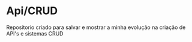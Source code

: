 # Api/CRUD
Repositorio criado para salvar e mostrar a minha evolução na criação de API's e sistemas CRUD

